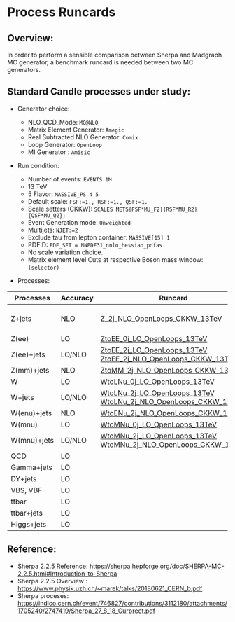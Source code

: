 # Process Runcards

## Overview:

   In order to perform a sensible comparison between Sherpa and Madgraph MC generator, a benchmark runcard is needed between two MC generators.

## Standard Candle processes under study:
   
   - Generator choice:
     - NLO_QCD_Mode: ```MC@NLO```
     - Matrix Element Generator: ```Amegic```
     - Real Subtracted NLO Generator: ```Comix```
     - Loop Generator: ```OpenLoop```
     - MI Generator  : ```Amisic```

   - Run condition:
     - Number of events: ```EVENTS 1M```
     - 13 TeV
     - 5 Flavor: ```MASSIVE_PS 4 5```
     - Default scale: ```FSF:=1., RSF:=1., QSF:=1.```
     - Scale setters (CKKW): ```SCALES METS{FSF*MU_F2}{RSF*MU_R2}{QSF*MU_Q2};```
     - Event Generation mode: ```Unweighted```
     - Multijets: ```NJET:=2```
     - Exclude tau from lepton container: ```MASSIVE[15] 1```
     - PDFID: ```PDF_SET = NNPDF31_nnlo_hessian_pdfas```
     - No scale variation choice.
     - Matrix element level Cuts at respective Boson mass window: ```(selector)```     

   - Processes:
   
   | Processes | Accuracy | Runcard | Madgraph Validation | Data Validation |  
   | --- | --- | --- | --- | --- |
   | Z+jets      | NLO | [Z_2j_NLO_OpenLoops_CKKW_13TeV](https://github.com/SiewYan/SherpaGeneration/blob/master/Generator/data/Inclusives/Run.dat_Z_2j_NLO_OpenLoops_CKKW_13TeV) | [dyellell012j_5f_NLO_FXFX](https://github.com/cms-sw/genproductions/tree/master/bin/MadGraph5_aMCatNLO/cards/production/2017/13TeV/dyellell012j_5f_NLO_FXFX) [Hadronizer_TuneCP5_13TeV_aMCatNLO_FXFX_5f_max2j_LHE_pythia8_cff](https://github.com/cms-sw/genproductions/blob/master/python/ThirteenTeV/Hadronizer/Hadronizer_TuneCP5_13TeV_aMCatNLO_FXFX_5f_max2j_LHE_pythia8_cff.py) [McM-Hadronizer](https://cms-pdmv.cern.ch/mcm/public/restapi/requests/get_fragment/SMP-RunIISummer15wmLHEGS-00062/0) dyll2j_5f_NLO_tarball.tar.xz | [ATLAS_2017_I1514251](https://rivet.hepforge.org/analyses/ATLAS_2017_I1514251.html)|
   | Z(ee)       | LO | [ZtoEE_0j_LO_OpenLoops_13TeV](https://github.com/SiewYan/SherpaGeneration/blob/master/Generator/data/Exclusives/Run.dat_ZtoEE_0j_LO_OpenLoops_13TeV) | | |
   | Z(ee)+jets  | LO/NLO | [ZtoEE_2j_LO_OpenLoops_13TeV](https://github.com/SiewYan/SherpaGeneration/blob/master/Generator/data/Exclusives/Run.dat_ZtoEE_2j_LO_OpenLoops_13TeV) [ZtoEE_2j_NLO_OpenLoops_CKKW_13TeV](https://github.com/SiewYan/SherpaGeneration/blob/master/Generator/data/Exclusives/Run.dat_ZtoEE_2j_NLO_OpenLoops_CKKW_13TeV) | | [ATLAS_2017_I1514251_EL](https://rivet.hepforge.org/analyses/ATLAS_2017_I1514251_EL.html) |
   | Z(mm)+jets  | NLO |  [ZtoMM_2j_NLO_OpenLoops_CKKW_13TeV](https://github.com/SiewYan/SherpaGeneration/blob/master/Generator/data/Exclusives/Run.dat_ZtoMM_2j_NLO_OpenLoops_CKKW_13TeV) | | [ATLAS_2017_I1514251_MU](https://rivet.hepforge.org/analyses/ATLAS_2017_I1514251_MU.html) |
   | W           | LO | [WtoLNu_0j_LO_OpenLoops_13TeV](https://github.com/SiewYan/SherpaGeneration/blob/master/Generator/data/Inclusives/Run.dat_WtoLNu_0j_LO_OpenLoops_13TeV)  | | |
   | W+jets      | LO/NLO | [WtoLNu_2j_LO_OpenLoops_13TeV](https://github.com/SiewYan/SherpaGeneration/blob/master/Generator/data/Inclusives/Run.dat_WtoLNu_2j_LO_OpenLoops_13TeV) [WtoLNu_2j_NLO_OpenLoops_CKKW_13TeV](https://github.com/SiewYan/SherpaGeneration/blob/master/Generator/data/Inclusives/Run.dat_WtoLNu_2j_NLO_OpenLoops_CKKW_13TeV)  | [wellnu012j_5f_NLO_FXFX](https://github.com/cms-sw/genproductions/tree/e30fc9c7d9226a2c96869c0ddbe5e65884afd013/bin/MadGraph5_aMCatNLO/cards/examples/wellnu012j_5f_NLO_FXFX) [McM-Hadronizer](https://cms-pdmv.cern.ch/mcm/public/restapi/requests/get_fragment/SMP-RunIISummer15wmLHEGS-00162/0) wellnu012j_5f_NLO_FXFX_tarball.tar.xz | [CMS_2017_I1610623](https://rivet.hepforge.org/analyses/CMS_2017_I1610623.html) |  
   | W(enu)+jets | NLO | [WtoENu_2j_NLO_OpenLoops_CKKW_13TeV](https://github.com/SiewYan/SherpaGeneration/blob/master/Generator/data/Exclusives/Run.dat_WtoENu_2j_NLO_OpenLoops_CKKW_13TeV) | | |
   | W(mnu)      | LO | [WtoMNu_0j_LO_OpenLoops_13TeV](https://github.com/SiewYan/SherpaGeneration/blob/master/Generator/data/Exclusives/Run.dat_WtoMNu_0j_LO_OpenLoops_13TeV) | | |
   | W(mnu)+jets | LO/NLO | [WtoMNu_2j_LO_OpenLoops_13TeV](https://github.com/SiewYan/SherpaGeneration/blob/master/Generator/data/Exclusives/Run.dat_WtoMNu_2j_LO_OpenLoops_13TeV) [WtoMNu_2j_NLO_OpenLoops_CKKW_13TeV](https://github.com/SiewYan/SherpaGeneration/blob/master/Generator/data/Exclusives/Run.dat_WtoMNu_2j_NLO_OpenLoops_CKKW_13TeV)  | | |
   | QCD        | LO | | | |
   | Gamma+jets | LO | | | |
   | DY+jets    | LO | | | |
   | VBS, VBF   | LO | | | |
   | ttbar      | LO | | | |	
   | ttbar+jets | LO | | | |
   | Higgs+jets | LO | | | |

## Reference:

   - Sherpa 2.2.5 Reference: https://sherpa.hepforge.org/doc/SHERPA-MC-2.2.5.html#Introduction-to-Sherpa
   - Sherpa 2.2.5 Overview : https://www.physik.uzh.ch/~marek/talks/20180621_CERN_b.pdf
   - Sherpa proceses: https://indico.cern.ch/event/746827/contributions/3112180/attachments/1705240/2747419/Sherpa_27_8_18_Gurpreet.pdf
